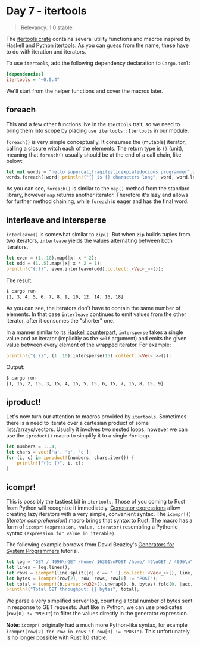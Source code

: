 # Day 7 - itertools

> Relevancy: 1.0 stable

The [itertools crate](https://crates.io/crates/itertools) contains several utility functions and macros inspired by Haskell and [Python itertools](https://docs.python.org/3/library/itertools.html). As you can guess from the name, these have to do with iteration and iterators.

To use `itertools`, add the following dependency declaration to `Cargo.toml`:

```ini
[dependencies]
itertools = "~0.0.4"
```

We'll start from the helper functions and cover the macros later.

foreach
-----

This and a few other functions live in the `Itertools` trait, so we need to bring them into scope by placing `use itertools::Itertools` in our module.

`foreach()` is very simple conceptually. It consumes the (mutable) iterator, calling a closure witch each of the elements. The return type is `()` (unit), meaning that `foreach()` usually should be at the end of a call chain, like below:

```rust
let mut words = "hello supercalifragilisticexpialidocious programmer".words();
words.foreach(|word| println!("{} is {} characters long", word, word.len()));
```

As you can see, `foreach()` is similar to the `map()` method from the standard library, however `map` returns another iterator. Therefore it's lazy and allows for further method chaining, while `foreach` is eager and has the final word.

interleave and intersperse
--------------------------

`interleave()` is somewhat similar to `zip()`. But when `zip` builds tuples from two iterators, `interleave` yields the values alternating between both iterators.

```rust
let even = (1..10).map(|x| x * 2);
let odd = (1..5).map(|x| x * 2 + 1);
println!("{:?}", even.interleave(odd).collect::<Vec<_>>());
```

The result:

```sh
$ cargo run
[2, 3, 4, 5, 6, 7, 8, 9, 10, 12, 14, 16, 18]
```

As you can see, the iterators don't have to contain the same number of elements. In that case `interleave` continues to emit values from the other iterator, after it consumes the "shorter" one.

In a manner similar to its [Haskell counterpart](http://hackage.haskell.org/package/base-4.7.0.1/docs/Data-List.html#v:intersperse), `intersperse` takes a single value and an iterator (implicitly as the `self` argument) and emits the given value between every element of the wrapped iterator. For example:

```rust
println!("{:?}", (1..10).intersperse(15).collect::<Vec<_>>());
```

Output:

```sh
$ cargo run
[1, 15, 2, 15, 3, 15, 4, 15, 5, 15, 6, 15, 7, 15, 8, 15, 9]
```

iproduct!
---------

Let's now turn our attention to macros provided by `itertools`. Sometimes there is a need to iterate over a cartesian product of some lists/arrays/vectors. Usually it involves two nested loops; however we can use the `iproduct()` macro to simplify it to a single `for` loop.

```rust
let numbers = 1..4;
let chars = vec!['a', 'b', 'c'];
for (i, c) in iproduct!(numbers, chars.iter()) {
    println!("{}: {}", i, c);
}
```

icompr!
-------

This is possibly the tastiest bit in `itertools`. Those of you coming to Rust from Python will recognize it immediately. [Generator expressions](https://docs.python.org/3.4/reference/expressions.html#generator-expressions) allow creating lazy iterators with a very simple, convenient syntax. The `icompr!()` (*iterator comprehension*) macro brings that syntax to Rust. The macro has a form of `icompr!(expression, value, iterator)` resembling a Pythonic syntax `(expression for value in iterable)`.

The following example borrows from David Beazley's [Generators for System Programmers](http://www.dabeaz.com/generators/) tutorial.

```rust
let log = "GET / 4096\nGET /home/ 16301\nPOST /home/ 49\nGET / 4096\n";
let lines = log.lines();
let rows = icompr!(line.split(|c| c == ' ').collect::<Vec<_>>(), line, lines);
let bytes = icompr!(row[2], row, rows, row[0] != "POST");
let total = icompr!(b.parse::<u32>().unwrap(), b, bytes).fold(0, |acc, x| acc + x);
println!("Total GET throughput: {} bytes", total);
```

We parse a very simplified server log, counting a total number of bytes sent in response to GET requests. Just like in Python, we can use predicates (`row[0] != "POST"`) to filter the values directly in the generator expression.

**Note**: `icompr!` originally had a much more Python-like syntax, for example `icompr!(row[2] for row in rows if row[0] != "POST")`. This unfortunately is no longer possible with Rust 1.0 stable.
